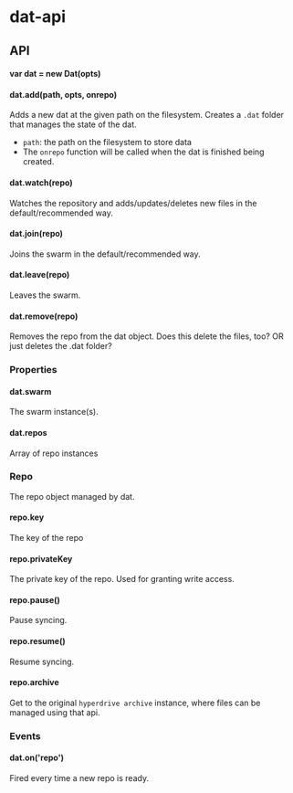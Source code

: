 # dat-api

## API

#### var dat = new Dat(opts)

#### dat.add(path, opts, onrepo)

Adds a new dat at the given path on the filesystem. Creates a `.dat` folder that manages the state of the dat.

 * `path`: the path on the filesystem to store data
 * The `onrepo` function will be called when the dat is finished being created.

#### dat.watch(repo)

Watches the repository and adds/updates/deletes new files in the default/recommended way.

#### dat.join(repo)

Joins the swarm in the default/recommended way.

#### dat.leave(repo)

Leaves the swarm.

#### dat.remove(repo)

Removes the repo from the dat object. Does this delete the files, too? OR just deletes the .dat folder?

### Properties

#### dat.swarm

The swarm instance(s).

#### dat.repos

Array of repo instances

### Repo

The repo object managed by dat.

#### repo.key

The key of the repo

#### repo.privateKey

The private key of the repo. Used for granting write access.

#### repo.pause()

Pause syncing.

#### repo.resume()

Resume syncing.

#### repo.archive

Get to the original `hyperdrive archive` instance, where files can be managed using that api.

### Events

#### dat.on('repo')

Fired every time a new repo is ready.
